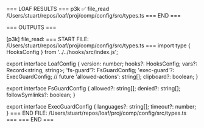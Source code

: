 === LOAF RESULTS ===
p3k ✅ file_read /Users/stuart/repos/loaf/proj/comp/config/src/types.ts
=== END ===

=== OUTPUTS ===

[p3k] file_read:
=== START FILE: /Users/stuart/repos/loaf/proj/comp/config/src/types.ts ===
import type { HooksConfig } from '../../hooks/src/index.js';

export interface LoafConfig {
  version: number;
  hooks?: HooksConfig;
  vars?: Record<string, string>;
  'fs-guard'?: FsGuardConfig;
  'exec-guard'?: ExecGuardConfig; // future
  'allowed-actions': string[];
  clipboard?: boolean;
}

export interface FsGuardConfig {
  allowed?: string[];
  denied?: string[];
  followSymlinks?: boolean;
}

export interface ExecGuardConfig {
  languages?: string[];
  timeout?: number;
}
=== END FILE: /Users/stuart/repos/loaf/proj/comp/config/src/types.ts ===
=== END ===